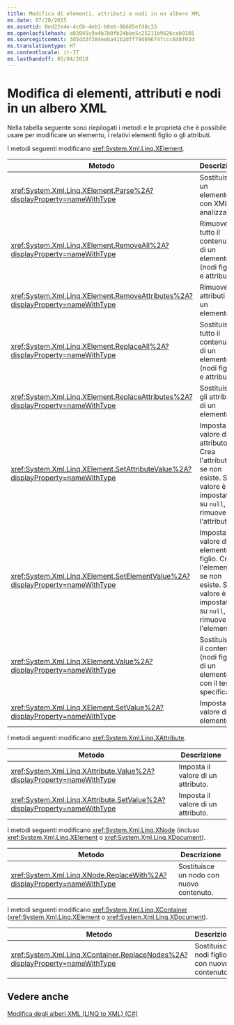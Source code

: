 ```yaml
---
title: Modifica di elementi, attributi e nodi in un albero XML
ms.date: 07/20/2015
ms.assetid: 0ed22e4e-4c6b-4eb1-b0eb-06685efd8c33
ms.openlocfilehash: a03045c9a4b7b0fb24bbe5c25211b9626cab9185
ms.sourcegitcommit: 3d5d33f384eeba41b2dff79d096f47ccc8d8f03d
ms.translationtype: HT
ms.contentlocale: it-IT
ms.lasthandoff: 05/04/2018
---
```

# <a name="modifying-elements-attributes-and-nodes-in-an-xml-tree"></a>Modifica di elementi, attributi e nodi in un albero XML
Nella tabella seguente sono riepilogati i metodi e le proprietà che è possibile usare per modificare un elemento, i relativi elementi figlio o gli attributi.  
  
 I metodi seguenti modificano <xref:System.Xml.Linq.XElement>.  
  
|Metodo|Descrizione|  
|------------|-----------------|  
|<xref:System.Xml.Linq.XElement.Parse%2A?displayProperty=nameWithType>|Sostituisce un elemento con XML analizzato.|  
|<xref:System.Xml.Linq.XElement.RemoveAll%2A?displayProperty=nameWithType>|Rimuove tutto il contenuto di un elemento (nodi figlio e attributi).|  
|<xref:System.Xml.Linq.XElement.RemoveAttributes%2A?displayProperty=nameWithType>|Rimuove gli attributi di un elemento.|  
|<xref:System.Xml.Linq.XElement.ReplaceAll%2A?displayProperty=nameWithType>|Sostituisce tutto il contenuto di un elemento (nodi figlio e attributi).|  
|<xref:System.Xml.Linq.XElement.ReplaceAttributes%2A?displayProperty=nameWithType>|Sostituisce gli attributi di un elemento.|  
|<xref:System.Xml.Linq.XElement.SetAttributeValue%2A?displayProperty=nameWithType>|Imposta il valore di un attributo. Crea l'attributo se non esiste. Se il valore è impostato su `null`, rimuove l'attributo.|  
|<xref:System.Xml.Linq.XElement.SetElementValue%2A?displayProperty=nameWithType>|Imposta il valore di un elemento figlio. Crea l'elemento se non esiste. Se il valore è impostato su `null`, rimuove l'elemento.|  
|<xref:System.Xml.Linq.XElement.Value%2A?displayProperty=nameWithType>|Sostituisce il contenuto (nodi figlio) di un elemento con il testo specificato.|  
|<xref:System.Xml.Linq.XElement.SetValue%2A?displayProperty=nameWithType>|Imposta il valore di un elemento.|  
  
 I metodi seguenti modificano <xref:System.Xml.Linq.XAttribute>.  
  
|Metodo|Descrizione|  
|------------|-----------------|  
|<xref:System.Xml.Linq.XAttribute.Value%2A?displayProperty=nameWithType>|Imposta il valore di un attributo.|  
|<xref:System.Xml.Linq.XAttribute.SetValue%2A?displayProperty=nameWithType>|Imposta il valore di un attributo.|  
  
 I metodi seguenti modificano <xref:System.Xml.Linq.XNode> (incluso <xref:System.Xml.Linq.XElement> o <xref:System.Xml.Linq.XDocument>).  
  
|Metodo|Descrizione|  
|------------|-----------------|  
|<xref:System.Xml.Linq.XNode.ReplaceWith%2A?displayProperty=nameWithType>|Sostituisce un nodo con nuovo contenuto.|  
  
 I metodi seguenti modificano <xref:System.Xml.Linq.XContainer> (<xref:System.Xml.Linq.XElement> o <xref:System.Xml.Linq.XDocument>).  
  
|Metodo|Descrizione|  
|------------|-----------------|  
|<xref:System.Xml.Linq.XContainer.ReplaceNodes%2A?displayProperty=nameWithType>|Sostituisce i nodi figlio con nuovo contenuto.|  
  
## <a name="see-also"></a>Vedere anche  
 [Modifica degli alberi XML (LINQ to XML) (C#)](../../../../csharp/programming-guide/concepts/linq/modifying-xml-trees-linq-to-xml.md)
